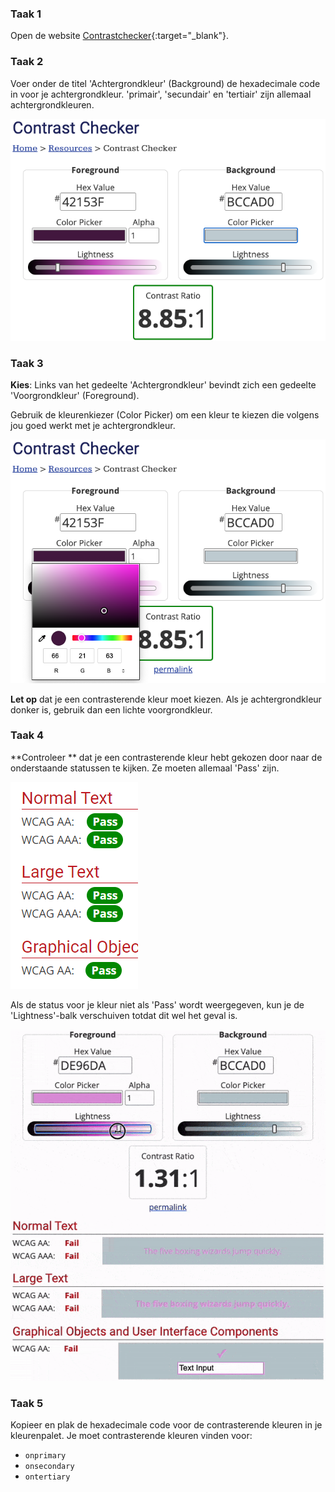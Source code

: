 ### Taak 1

Open de website [Contrastchecker](https://webaim.org/resources/contrastchecker/){:target="_blank"}.

### Taak 2

Voer onder de titel 'Achtergrondkleur' (Background) de hexadecimale code in voor je achtergrondkleur. 'primair', 'secundair' en 'tertiair' zijn allemaal achtergrondkleuren.

![De contrastchecker website. De hexadecimale code onder de koptekst 'Achtergrondkleur' is gemarkeerd.](images/back-color.png)

### Taak 3

**Kies**: Links van het gedeelte 'Achtergrondkleur' bevindt zich een gedeelte 'Voorgrondkleur' (Foreground).

Gebruik de kleurenkiezer (Color Picker) om een kleur te kiezen die volgens jou goed werkt met je achtergrondkleur.

![De contrastchecker website. De kleurkiezer onder de 'Voorgrondkleur' is gemarkeerd.](images/fore-color.png)

**Let op** dat je een contrasterende kleur moet kiezen. Als je achtergrondkleur donker is, gebruik dan een lichte voorgrondkleur.

### Taak 4

\*\*Controleer \*\* dat je een contrasterende kleur hebt gekozen door naar de onderstaande statussen te kijken. Ze moeten allemaal 'Pass' zijn.

![De contrastchecker website. Alle statussen tonen het woord: 'Pass'.](images/pass.PNG)

Als de status voor je kleur niet als 'Pass' wordt weergegeven, kun je de 'Lightness'-balk verschuiven totdat dit wel het geval is.

![Animatie van de helderheidsbalk die naar links wordt verplaatst en de statussen veranderen naar 'Pass'.](images/adjust-contrast.gif)

### Taak 5

Kopieer en plak de hexadecimale code voor de contrasterende kleuren in je kleurenpalet. Je moet contrasterende kleuren vinden voor:

- `onprimary`
- `onsecondary`
- `ontertiary`




